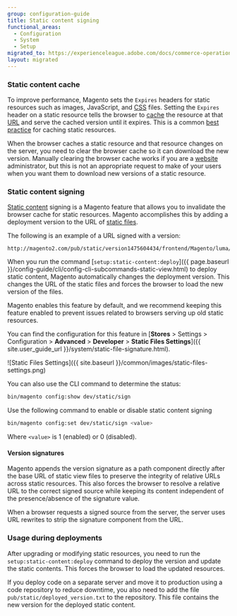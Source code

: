 ```yaml
---
group: configuration-guide
title: Static content signing
functional_areas:
  - Configuration
  - System
  - Setup
migrated_to: https://experienceleague.adobe.com/docs/commerce-operations/configuration-guide/cache/static-content-signing.html
layout: migrated
---
```


### Static content cache

To improve performance, Magento sets the `Expires` headers for static resources such as images, JavaScript, and [CSS](https://glossary.magento.com/css) files.
Setting the `Expires` header on a static resource tells the browser to [cache](https://glossary.magento.com/cache) the resource at that [URL](https://glossary.magento.com/url) and serve the cached version until it expires.
This is a common [best practice](https://developer.yahoo.com/performance/rules.html#expires=) for caching static resources.

When the browser caches a static resource and that resource changes on the server, you need to clear the browser cache so it can download the new version.
Manually clearing the browser cache works if you are a [website](https://glossary.magento.com/website) administrator, but this is not an appropriate request to make of your users when you want them to download new versions of a static resource.

### Static content signing

[Static content](https://glossary.magento.com/static-content) signing is a Magento feature that allows you to invalidate the browser cache for static resources.
Magento accomplishes this by adding a deployment version to the URL of [static files](https://glossary.magento.com/static-files).

The following is an example of a URL signed with a version:

```terminal
http://magento2.com/pub/static/version1475604434/frontend/Magento/luma/en_US/images/logo.svg
```

When you run the command [`setup:static-content:deploy`]({{ page.baseurl }}/config-guide/cli/config-cli-subcommands-static-view.html) to deploy static content, Magento automatically changes the deployment version.
This changes the URL of the static files and forces the browser to load the new version of the files.

Magento enables this feature by default, and we recommend keeping this feature enabled to prevent issues related to browsers serving up old static resources.

You can find the configuration for this feature in [**Stores** > Settings > Configuration > **Advanced** > **Developer** > **Static Files Settings**]({{ site.user_guide_url }}/system/static-file-signature.html).

![Static Files Settings]({{ site.baseurl }}/common/images/static-files-settings.png)

You can also use the CLI command to determine the status:

```bash
bin/magento config:show dev/static/sign
```

Use the following command to enable or disable static content signing

```bash
bin/magento config:set dev/static/sign <value>
```

Where ```<value>``` is 1 (enabled) or 0 (disabled).

#### Version signatures

Magento appends the version signature as a path component directly after the base URL of static view files to preserve the integrity of relative URLs across static resources.
This also forces the browser to resolve a relative URL to the correct signed source while keeping its content independent of the presence/absence of the signature value.

When a browser requests a signed source from the server, the server uses URL rewrites to strip the signature component from the URL.

### Usage during deployments

After upgrading or modifying static resources, you need to run the `setup:static-content:deploy` command to deploy the version and update the static contents.
This forces the browser to load the updated resources.

If you deploy code on a separate server and move it to production using a code repository to reduce downtime, you also need to add the file `pub/static/deployed_version.txt` to the repository.
This file contains the new version for the deployed static content.
